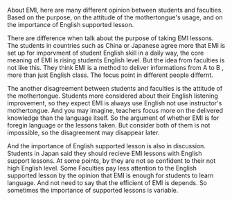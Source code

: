 About EMI, here are many different opinion between students and faculties. Based on the purpose, on the attitude of the mothertongue's usage, and on the importance of English supported lesson.

There are difference when talk about the purpose of taking EMI lessons. The students in countries such as China or Japanese agree more that EMI is set up for imporvment of student English skill in a daily way, the core meaning of EMI is rising students English level. But the idea from faculties is not like this. They think EMI is a method to deliver informations from A to B , more than just English class. The focus point in different people differnt.

The another disagreement between students and faculties is the attitude of the mothertongue. Students more considered about their English listening improvement, so they expect EMI is always use English not use instructor's mothertongue. And you may imagine, teachers focus more on the delivered knowledge than the language itself. So the argument of whether EMI is for foregin language or the lessons taken. But consider both of them is not impossible, so the disagreement may disappear later.

And the importance of English supported lesson is also in discussion. Students in Japan said they should recieve EMI lessons with English support lessons. At some points, by they are not so confident to their not high English level. Some Faculties pay less attention to the English supported lesson by the opinion that EMI is enough for students to learn language. And not need to say that the efficient of EMI is depends. So sometimes the importance of supported lessons is variable.